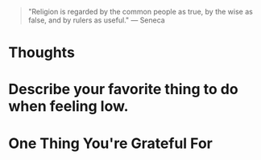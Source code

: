 
> \"Religion is regarded by the common people as true, by the wise as false, and by rulers as useful.\" — Seneca

# Thoughts

# Describe your favorite thing to do when feeling low.

# One Thing You're Grateful For

